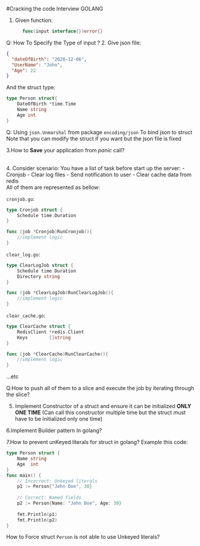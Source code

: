 

#Cracking the code Interview GOLANG
1. Given function:
```go
      func(input interface{})error{}
```

Q: How To Specify the Type of input ?
2. Give json file:

```json
{
  "dateOfBirth": "2020-12-06",
  "UserName": "John",
  "Age": 22
}
```

And the struct type:
```go
type Person struct{
	DateOfBirth *time.Time 
	Name string
	Age int
}
```

Q: Using `json.Unmarshal` from package `encoding/json`
To bind json to struct
Note that you can modify the struct if you want
but the json file is fixed

3.How to **Save** your application from *panic* call?

<br>
4. Consider scenario:
You have a list of task before start up the server:
    - Cronjob
    - Clear log files
    - Send notification to user
    - Clear cache data from redis


<br>
All of them are represented as bellow:

`cronjob.go`:
```go
type Cronjob struct {
	Schedule time.Duration
}

func (job *Cronjob)RunCronjob(){
	//implement logic
}
```
`clear_log.go`:
```go
type ClearLogJob struct {
	Schedule time.Duration
	Directory string
}

func (job *ClearLogJob)RunClearLogJob(){
	//implement logic
}
```

`clear_cache.go`:
```go
type ClearCache struct {
	RedisClient *redis.Client
	Keys        []string
}

func (job *ClearCache)RunClearCache(){
	//implement logic
}
```

...etc

Q:How to push all of them to a slice and execute the job by iterating through the slice?


5. Implement Constructor of a struct and ensure it can be initialized **ONLY ONE TIME**
   (Can call this constructor multiple time but the struct must have to be initialized only one time)

6.Implement Builder pattern In golang?

7.How to prevent unKeyed literals for struct in golang?
Example this code: 
```go
type Person struct {
    Name string
    Age  int
}
func main() {
    // Incorrect: Unkeyed literals
    p1 := Person{"John Doe", 30}
    
    // Correct: Named fields
    p2 := Person{Name: "John Doe", Age: 30}
    
    fmt.Println(p1)
    fmt.Println(p2)
}
```
How to Force struct `Person` is not able to use Unkeyed literals?


